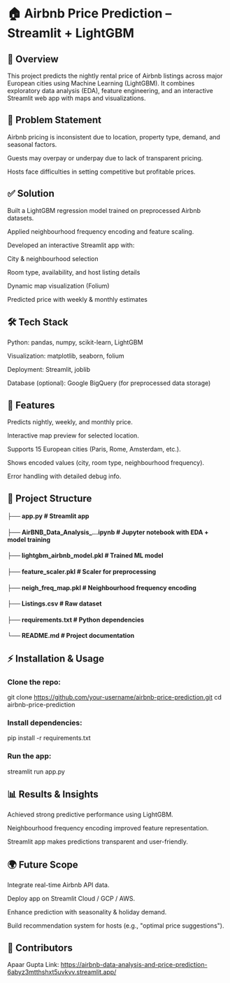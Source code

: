 # 🏠 Airbnb Price Prediction – Streamlit + LightGBM

## 📌 Overview

This project predicts the nightly rental price of Airbnb listings across major European cities using Machine Learning (LightGBM).
It combines exploratory data analysis (EDA), feature engineering, and an interactive Streamlit web app with maps and visualizations.

## 🎯 Problem Statement

Airbnb pricing is inconsistent due to location, property type, demand, and seasonal factors.

Guests may overpay or underpay due to lack of transparent pricing.

Hosts face difficulties in setting competitive but profitable prices.

## ✅ Solution

Built a LightGBM regression model trained on preprocessed Airbnb datasets.

Applied neighbourhood frequency encoding and feature scaling.

Developed an interactive Streamlit app with:

City & neighbourhood selection

Room type, availability, and host listing details

Dynamic map visualization (Folium)

Predicted price with weekly & monthly estimates

## 🛠️ Tech Stack

Python: pandas, numpy, scikit-learn, LightGBM

Visualization: matplotlib, seaborn, folium

Deployment: Streamlit, joblib

Database (optional): Google BigQuery (for preprocessed data storage)

## 🚀 Features

Predicts nightly, weekly, and monthly price.

Interactive map preview for selected location.

Supports 15 European cities (Paris, Rome, Amsterdam, etc.).

Shows encoded values (city, room type, neighbourhood frequency).

Error handling with detailed debug info.

## 📂 Project Structure

#### ├── app.py                         # Streamlit app

#### ├── AirBNB_Data_Analysis_...ipynb  # Jupyter notebook with EDA + model training

#### ├── lightgbm_airbnb_model.pkl      # Trained ML model

#### ├── feature_scaler.pkl             # Scaler for preprocessing

#### ├── neigh_freq_map.pkl             # Neighbourhood frequency encoding

#### ├── Listings.csv                   # Raw dataset

#### ├── requirements.txt               # Python dependencies

#### └── README.md                      # Project documentation

## ⚡ Installation & Usage

### Clone the repo:

git clone https://github.com/your-username/airbnb-price-prediction.git
cd airbnb-price-prediction


### Install dependencies:

pip install -r requirements.txt


### Run the app:

streamlit run app.py

## 📊 Results & Insights

Achieved strong predictive performance using LightGBM.

Neighbourhood frequency encoding improved feature representation.

Streamlit app makes predictions transparent and user-friendly.

## 🌍 Future Scope

Integrate real-time Airbnb API data.

Deploy app on Streamlit Cloud / GCP / AWS.

Enhance prediction with seasonality & holiday demand.

Build recommendation system for hosts (e.g., "optimal price suggestions").

## 🙌 Contributors
Apaar Gupta
Link: https://airbnb-data-analysis-and-price-prediction-6abyz3mtthshxt5uvkvv.streamlit.app/

